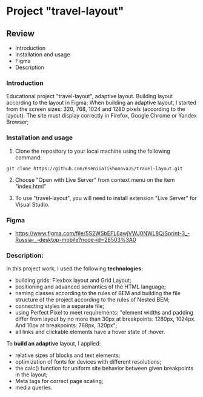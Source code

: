 # Project "travel-layout"

## Review
* Introduction
* Installation and usage
* Figma
* Description

### Introduction

Educational project "travel-layout", adaptive layout.
Building layout according to the layout in Figma;
When building an adaptive layout, I started from the screen sizes: 320, 768, 1024 and 1280 pixels (according to the layout).
The site must display correctly in Firefox, Google Chrome or Yandex Browser;

### Installation and usage

1. Clone the repository to your local machine using the following command:

```
git clone https://github.com/KseniiaTikhonovaJS/travel-layout.git
```

2. Choose "Open with Live Server" from context menu on the item "index.html"

3. To use "travel-layout", you will need to install extension "Live Server" for Visual Studio. 

### Figma

* https://www.figma.com/file/5S2WSbEFL6awjVWJ0NWL8Q/Sprint-3_-Russia-_-desktop-mobile?node-id=28503%3A0

### Description:

In this project work, I used the following **technologies:**
* building grids: Flexbox layout and Grid Layout;
* positioning and advanced semantics of the HTML language;
* naming classes according to the rules of BEM and building the file structure of the project according to the rules of Nested BEM;
* connecting styles in a separate file;
* using Perfect Pixel to meet requirements: "element widths and padding differ from layout by no more than 30px at breakpoints: 1280px, 1024px. And 10px at breakpoints: 768px, 320px";
* all links and clickable elements have a hover state of :hover.

To **build an adaptive** layout, I applied:
* relative sizes of blocks and text elements;
* optimization of fonts for devices with different resolutions;
* the calc() function for uniform site behavior between given breakpoints in the layout;
* Meta tags for correct page scaling;
* media queries.
